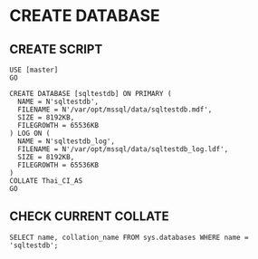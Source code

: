 # CREATE DATABASE

## CREATE SCRIPT

````
USE [master]
GO

CREATE DATABASE [sqltestdb] ON PRIMARY (
  NAME = N'sqltestdb',
  FILENAME = N'/var/opt/mssql/data/sqltestdb.mdf',
  SIZE = 8192KB,
  FILEGROWTH = 65536KB
) LOG ON (
  NAME = N'sqltestdb_log',
  FILENAME = N'/var/opt/mssql/data/sqltestdb_log.ldf',
  SIZE = 8192KB,
  FILEGROWTH = 65536KB
)
COLLATE Thai_CI_AS
GO
````

## CHECK CURRENT COLLATE

````
SELECT name, collation_name FROM sys.databases WHERE name = 'sqltestdb';
````
